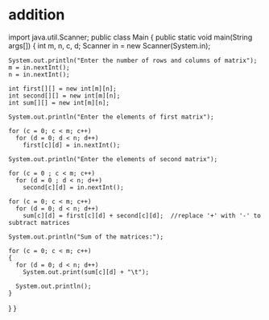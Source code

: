 # addition
import java.util.Scanner;
public class Main
{
  public static void main(String args[])
  {
    int m, n, c, d;
    Scanner in = new Scanner(System.in);

    System.out.println("Enter the number of rows and columns of matrix");
    m = in.nextInt();
    n = in.nextInt();

    int first[][] = new int[m][n];
    int second[][] = new int[m][n];
    int sum[][] = new int[m][n];

    System.out.println("Enter the elements of first matrix");

    for (c = 0; c < m; c++)
      for (d = 0; d < n; d++)
        first[c][d] = in.nextInt();

    System.out.println("Enter the elements of second matrix");

    for (c = 0 ; c < m; c++)
      for (d = 0 ; d < n; d++)
        second[c][d] = in.nextInt();

    for (c = 0; c < m; c++)
      for (d = 0; d < n; d++)
        sum[c][d] = first[c][d] + second[c][d];  //replace '+' with '-' to subtract matrices

    System.out.println("Sum of the matrices:");

    for (c = 0; c < m; c++)
    {
      for (d = 0; d < n; d++)
        System.out.print(sum[c][d] + "\t");

      System.out.println();
    }
  }
}
